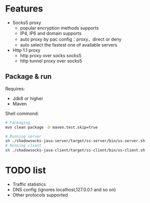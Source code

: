
# Features

* Socks5 proxy
    - popular encryption methods supports
    - IP4, IP6 and domain supports
    - auto proxy by pac config：proxy，direct or deny
    - auto select the fastest one of available servers
* Http 1.1 proxy
    - http proxy over socks socks5
    - http tunnel proxy over socks5

## Package & run

Requires:
* Jdk8 or higher
* Maven

Shell commond:

```bash
# Packaging
mvn clean package -D maven.test.skip=true

# Running server
sh ./shadowsocks-java-server/target/ss-server/bin/ss-server.sh
# Running client
sh ./shadowsocks-java-client/target/ss-client/bin/ss-client.sh
```

# TODO list

* Traffic statistics
* DNS config (ignores localhost,127.0.0.1 and so on)
* Other protocols supported
